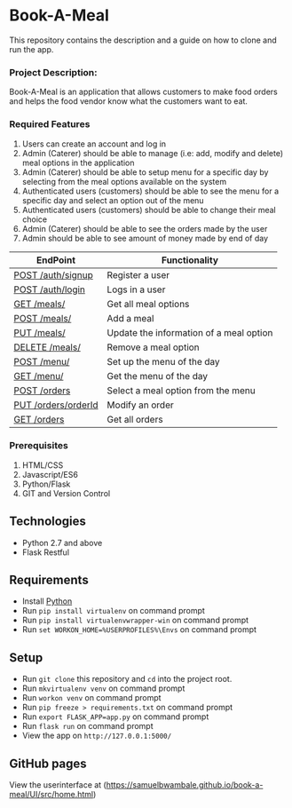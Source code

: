 # Book-A-Meal

This repository contains the description and a guide on how to clone and run the app.

### Project Description:
Book-A-Meal is an application that allows customers to make food orders and helps the food vendor know what the customers want to eat. 

### Required Features
  1.	Users can create an account and log in
  2.  Admin (Caterer) should be able to manage (i.e: add, modify and delete) meal options in the application
  3.  Admin (Caterer) should be able to setup menu for a specific day by selecting from the meal options available on the system
  4.  Authenticated users (customers) should be able to see the menu for a specific day and select an option out of the menu
  5.  Authenticated users (customers) should be able to change their meal choice
  6.  Admin (Caterer) should be able to see the orders made by the user
  7.  Admin should be able to see amount of money made by end of day

  
| EndPoint                                              | Functionality                                    |
| ----------------------------------------------------- | ------------------------------------------------ |
| [POST /auth/signup](#)                                | Register a user                                  |
| [POST /auth/login](#)                                 | Logs in a user                                   |
| [GET /meals/](#)                                      | Get all meal options                             |
| [POST /meals/ ](#)                                    | Add a meal                                       |
| [PUT /meals/<mealId>](#)                              | Update the information of a meal option          |
| [DELETE /meals/<mealId>](#)                           | Remove a meal option                             |
| [POST  /menu/](#)                                     | Set up the menu of the day                       |
| [GET /menu/](#)                                       | Get the menu of the day                          |
| [POST  /orders](#)                                    | Select a meal option from the menu               |
| [PUT /orders/orderId](#)                              | Modify an order                                  |
| [GET  /orders](#)                                     | Get all orders                                   |


### Prerequisites
  1.	HTML/CSS
  2.	Javascript/ES6
  3.	Python/Flask
  4.  GIT and Version Control  

## Technologies

* Python 2.7 and above
* Flask Restful

## Requirements

* Install [Python](https://www.python.org/downloads/)
* Run `pip install virtualenv` on command prompt
* Run `pip install virtualenvwrapper-win` on command prompt
* Run `set WORKON_HOME=%USERPROFILES%\Envs` on command prompt

## Setup

* Run `git clone` this repository and `cd` into the project root.
* Run `mkvirtualenv venv` on command prompt
* Run `workon venv` on command prompt
* Run `pip freeze > requirements.txt` on command prompt
* Run `export FLASK_APP=app.py` on command prompt
* Run `flask run` on command prompt
* View the app on `http://127.0.0.1:5000/`
  
## GitHub pages

View the userinterface at (https://samuelbwambale.github.io/book-a-meal/UI/src/home.html)
